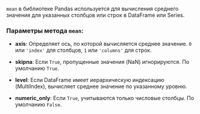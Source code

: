 `mean` в библиотеке Pandas используется для вычисления среднего значения для указанных столбцов или строк в DataFrame или Series.

### Параметры метода `mean`:

- **axis**: Определяет ось, по которой вычисляется среднее значение. `0` или `'index'` для столбцов, `1` или `'columns'` для строк.
    
- **skipna**: Если `True`, пропущенные значения (NaN) игнорируются. По умолчанию `True`.
    
- **level**: Если DataFrame имеет иерархическую индексацию (MultiIndex), вычисляет среднее значение по указанному уровню.
    
- **numeric_only**: Если `True`, учитываются только числовые столбцы. По умолчанию `False`.